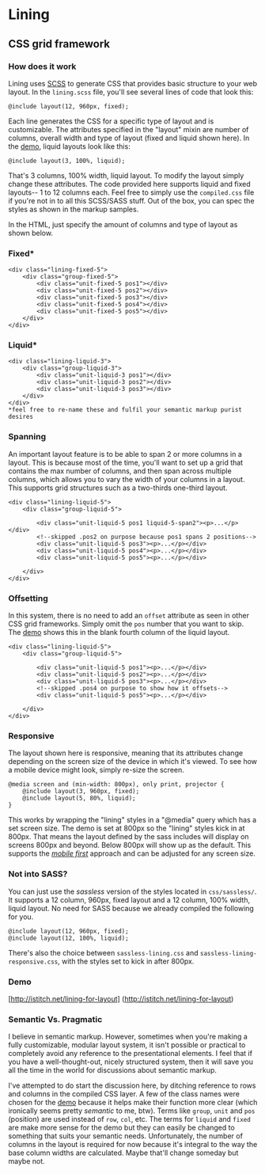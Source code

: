 Lining
===========

CSS grid framework
------------------

### How does it work
Lining uses [SCSS](http://sass-lang.com/) to generate CSS that provides basic structure to your web layout. In the `lining.scss` file, you'll see several lines of code that look this:
	
	@include layout(12, 960px, fixed);

Each line generates the CSS for a specific type of layout and is customizable. The attributes specified in the "layout" mixin are number of columns, overall width and type of layout (fixed and liquid shown here). In the [demo](http://istitch.net/lining-for-layout
), liquid layouts look like this:

	@include layout(3, 100%, liquid);

That's 3 columns, 100% width, liquid layout. To modify the layout simply change these attributes. The code provided here supports liquid and fixed layouts-- 1 to 12 columns each. Feel free to simply use the `compiled.css` file if you're not in to all this SCSS/SASS stuff. Out of the box, you can spec the styles as shown in the markup samples.

In the HTML, just specify the amount of columns and type of layout as shown below.

### Fixed*
	<div class="lining-fixed-5">
		<div class="group-fixed-5">
			<div class="unit-fixed-5 pos1"></div>
			<div class="unit-fixed-5 pos2"></div>
			<div class="unit-fixed-5 pos3"></div>
			<div class="unit-fixed-5 pos4"></div>
			<div class="unit-fixed-5 pos5"></div>
		</div>
	</div>

### Liquid*
	<div class="lining-liquid-3">
		<div class="group-liquid-3">
			<div class="unit-liquid-3 pos1"></div>
			<div class="unit-liquid-3 pos2"></div>
			<div class="unit-liquid-3 pos3"></div>
		</div>
	</div>
	*feel free to re-name these and fulfil your semantic markup purist desires

### Spanning
An important layout feature is to be able to span 2 or more columns in a layout. This is because most of the time, you'll want to set up a grid that contains the max number of columns, and then span across multiple columns, which allows you to vary the width of your columns in a layout. This supports grid structures such as a two-thirds one-third layout.

	<div class="lining-liquid-5">
		<div class="group-liquid-5">

			<div class="unit-liquid-5 pos1 liquid-5-span2"><p>...</p></div>
			<!--skipped .pos2 on purpose because pos1 spans 2 positions-->
			<div class="unit-liquid-5 pos3"><p>...</p></div>
			<div class="unit-liquid-5 pos4"><p>...</p></div>			
			<div class="unit-liquid-5 pos5"><p>...</p></div>

		</div>
	</div>


### Offsetting
In this system, there is no need to add an `offset` attribute as seen in other CSS grid frameworks. Simply omit the `pos` number that you want to skip. The [demo](http://istitch.net/lining-for-layout
) shows this in the blank fourth column of the liquid layout.

	<div class="lining-liquid-5">
		<div class="group-liquid-5">

			<div class="unit-liquid-5 pos1"><p>...</p></div>
			<div class="unit-liquid-5 pos2"><p>...</p></div>
			<div class="unit-liquid-5 pos3"><p>...</p></div>
			<!--skipped .pos4 on purpose to show how it offsets-->
			<div class="unit-liquid-5 pos5"><p>...</p></div>

		</div>
	</div>


### Responsive
The layout shown here is responsive, meaning that its attributes change depending on the screen size of the device in which it's viewed. To see how a mobile device might look, simply re-size the screen.

	@media screen and (min-width: 800px), only print, projector {
		@include layout(3, 960px, fixed);
		@include layout(5, 80%, liquid);
	}
		
	
This works by wrapping the "lining" styles in a "@media" query which has a set screen size. The demo is set at 800px so the "lining" styles kick in at 800px. That means the layout defined by the sass includes will display on screens 800px and beyond. Below 800px will show up as the default. This supports the [*mobile first*](http://www.abookapart.com/products/mobile-first) approach and can be adjusted for any screen size. 

### Not into SASS?
You can just use the *sassless* version of the styles located in `css/sassless/`. It supports a 12 column, 960px, fixed layout and a 12 column, 100% width, liquid layout. No need for SASS because we already compiled the following for you.

	@include layout(12, 960px, fixed);
	@include layout(12, 100%, liquid);

There's also the choice between `sassless-lining.css` and `sassless-lining-responsive.css`, with the styles set to kick in after 800px.


### Demo
[http://istitch.net/lining-for-layout] (http://istitch.net/lining-for-layout)

### Semantic Vs. Pragmatic
I believe in semantic markup. However, sometimes when you're making a fully customizable, modular layout system, it isn't possible or practical to completely avoid any reference to the presentational elements. I feel that if you have a well-thought-out, nicely structured system, then it will save you all the time in the world for discussions about semantic markup. 

I've attempted to do start the discussion here, by ditching reference to rows and columns in the compiled CSS layer. A few of the class names were chosen for the [demo](http://istitch.net/lining-for-layout
) because it helps make their function more clear (which ironically seems pretty *semantic* to me, btw). Terms like `group`, `unit` and `pos` (position) are used instead of `row`, `col`, etc. The terms for `liquid` and `fixed` are make more sense for the demo but they can easily be changed to something that suits your semantic needs. Unfortunately, the number of columns in the layout is required for now because it's integral to the way the base column widths are calculated. Maybe that'll change someday but maybe not.
   


